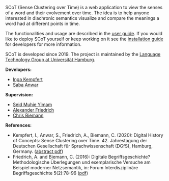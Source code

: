 SCoT (Sense Clustering over Time) is a web application to view the senses of a word and their evolvement over time. The idea is to help anyone interested in diachronic semantics visualize and compare the meanings a word had at different points in time.

The functionalities and usage are described in the [user guide](userGuide.md). If you would like to deploy SCoT yourself or keep working on it see the [installation guide](installationGuide.md) for developers for more information.

SCoT is developed since 2019. The project is maintained by the [Language Technology Group at Universität Hamburg](https://www.inf.uni-hamburg.de/en/inst/ab/lt/home.html).

**Developers:**
* [Inga Kempfert](https://github.com/IngaKe)
* [Saba Anwar](https://www.inf.uni-hamburg.de/en/inst/ab/lt/people/saba-anwar.html)

**Supervision:**
* [Seid Muhie Yimam](https://seyyaw.github.io/)
* [Alexander Friedrich](https://www.philosophie.tu-darmstadt.de/institut_phil/mitarbeiter_innen_phil/wissenschaftlichemitarbeiter_innen_phil/friedrich_pwt/index.de.jsp)
* [Chris Biemann](https://www.inf.uni-hamburg.de/en/inst/ab/lt/people/chris-biemann.html)


**References:**
* Kempfert, I., Anwar, S., Friedrich, A., Biemann, C. (2020): Digital History of Concepts: Sense Clustering over Time. 42. Jahrestagung der Deutschen Gesellschaft für Sprachwissenschaft (DGfS), Hamburg, Germany. ([abstract pdf](https://www.inf.uni-hamburg.de/en/inst/ab/lt/publications/2020-kempfertetal-dgfs-scot.pdf))
* Friedrich, A. and Biemann, C. (2016): Digitale Begriffsgeschichte? Methodologische Überlegungen und exemplarische Versuche am Beispiel moderner Netzsemantik, in: Forum Interdisziplinäre Begriffsgeschichte 5(2):78-96 ([pdf](https://www.zfl-berlin.org/files/zfl/downloads/publikationen/forum_begriffsgeschichte/ZfL_FIB_5_2016_2_FriedrichBiemann.pdf))